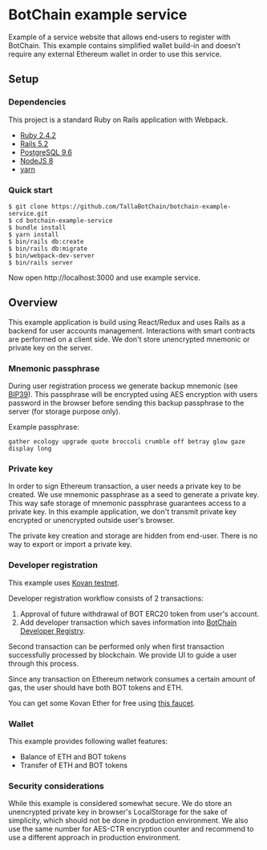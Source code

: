 # BotChain example service

Example of a service website that allows end-users to register with BotChain.
This example contains simplified wallet build-in and doesn't require any external Ethereum wallet in order to use this service.

## Setup

### Dependencies

This project is a standard Ruby on Rails application with Webpack.

* [Ruby 2.4.2](https://www.ruby-lang.org/en/)
* [Rails 5.2](https://rubyonrails.org/)
* [PostgreSQL 9.6](https://www.postgresql.org/)
* [NodeJS 8](https://nodejs.org/en/)
* [yarn](https://yarnpkg.com/lang/en/)

### Quick start

```
$ git clone https://github.com/TallaBotChain/botchain-example-service.git
$ cd botchain-example-service
$ bundle install
$ yarn install
$ bin/rails db:create
$ bin/rails db:migrate
$ bin/webpack-dev-server
$ bin/rails server
```

Now open http://localhost:3000 and use example service.

## Overview

This example application is build using React/Redux and uses Rails as a backend for user accounts management. Interactions with smart contracts are performed on a client side. We don't store unencrypted mnemonic or private key on the server.

### Mnemonic passphrase

During user registration process we generate backup mnemonic (see [BIP39](https://www.npmjs.com/package/bip39)). This passphrase will be encrypted using AES encryption with users password in the browser before sending this backup passphrase to the server (for storage purpose only).

Example passphrase:
```
gather ecology upgrade quote broccoli crumble off betray glow gaze display long
```

### Private key

In order to sign Ethereum transaction, a user needs a private key to be created. We use mnemonic passphrase as a seed to generate a private key. This way safe storage of mnemonic passphrase guarantees access to a private key. In this example application, we don't transmit private key encrypted or unencrypted outside user's browser.

The private key creation and storage are hidden from end-user. There is no way to export or import a private key.

### Developer registration

This example uses [Kovan testnet](https://kovan-testnet.github.io/website/).

Developer registration workflow consists of 2 transactions:

1. Approval of future withdrawal of BOT ERC20 token from user's account.
2. Add developer transaction which saves information into [BotChain Developer Registry](https://github.com/TallaBotChain/botchain).

Second transaction can be performed only when first transaction successfully processed by blockchain. We provide UI to guide a user through this process.

Since any transaction on Ethereum network consumes a certain amount of gas, the user should have both BOT tokens and ETH.

You can get some Kovan Ether for free using [this faucet](https://gitter.im/kovan-testnet/faucet).

### Wallet

This example provides following wallet features:
* Balance of ETH and BOT tokens
* Transfer of ETH and BOT tokens

### Security considerations

While this example is considered somewhat secure. We do store an unencrypted private key in browser's LocalStorage for the sake of simplicity, which should not be done in production environment. We also use the same number for AES-CTR encryption counter and recommend to use a different approach in production environment.
